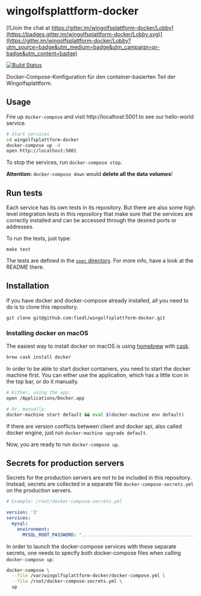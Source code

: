 # wingolfsplattform-docker

[![Join the chat at https://gitter.im/wingolfsplattform-docker/Lobby](https://badges.gitter.im/wingolfsplattform-docker/Lobby.svg)](https://gitter.im/wingolfsplattform-docker/Lobby?utm_source=badge&utm_medium=badge&utm_campaign=pr-badge&utm_content=badge)

[![Build Status](https://travis-ci.org/fiedl/wingolfsplattform-docker.svg?branch=master)](https://travis-ci.org/fiedl/wingolfsplattform-docker)

Docker-Compose-Konfiguration für den container-basierten Teil der Wingolfsplattform.

## Usage

Fire up `docker-compose` and visit http://localhost:5001 to see our hello-world service.

```bash
# Start services
cd wingolfsplattform-docker
docker-compose up -d
open http://localhost:5001
```

To stop the services, run `docker-compose stop`.

**Attention:** `docker-compose down` would **delete all the data volumes**!

## Run tests

Each service has its own tests in its repository. But there are also some high level integration tests in this repository that make sure that the services are correctly installed and can be accessed through the desired ports or addresses.

To run the tests, just type:

```
make test
```

The tests are defined in the [`spec` directory](spec/). For more info, have a look at the README there.

## Installation

If you have docker and docker-compose already installed, all you need to do is to clone this repository.

```
git clone git@github.com:fiedl/wingolfsplattform-docker.git
```

### Installing docker on macOS

The easiest way to install docker on macOS is using [homebrew](https://brew.sh) with [cask](https://caskroom.github.io).

```bash
brew cask install docker
```

In order to be able to start docker containers, you need to start the docker machine first. You can either use the application, which has a little icon in the top bar, or do it manually.

```bash
# Either, using the app:
open /Applications/Docker.app

# Or, manually:
docker-machine start default && eval $(docker-machine env default)
```

If there are version conflicts between client and docker api, also called docker engine, just run `docker-machine upgrade default`.

Now, you are ready to run `docker-compose up`.

## Secrets for production servers

Secrets for the production servers are not to be included in this repository. Instead, secrets are collected in a separate file `docker-compose-secrets.yml` on the production servers.

```yaml
# Example: /root/docker-compose-secrets.yml

version: '3'
services:
  mysql:
    environment:
      MYSQL_ROOT_PASSWORD: ".............................................."
```

In order to launch the docker-compose services with these separate secrets, one needs to specify both docker-compose files
when calling `docker-compose up`:

```bash
docker-compose \
  --file /var/wingolfsplattform-docker/docker-compose.yml \
  --file /root/docker-compose-secrets.yml \
  up
```
